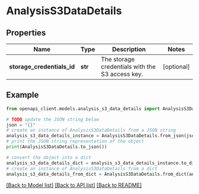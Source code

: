 # AnalysisS3DataDetails


## Properties

Name | Type | Description | Notes
------------ | ------------- | ------------- | -------------
**storage_credentials_id** | **str** | The storage credentials with the S3 access key. | [optional] 

## Example

```python
from openapi_client.models.analysis_s3_data_details import AnalysisS3DataDetails

# TODO update the JSON string below
json = "{}"
# create an instance of AnalysisS3DataDetails from a JSON string
analysis_s3_data_details_instance = AnalysisS3DataDetails.from_json(json)
# print the JSON string representation of the object
print(AnalysisS3DataDetails.to_json())

# convert the object into a dict
analysis_s3_data_details_dict = analysis_s3_data_details_instance.to_dict()
# create an instance of AnalysisS3DataDetails from a dict
analysis_s3_data_details_from_dict = AnalysisS3DataDetails.from_dict(analysis_s3_data_details_dict)
```
[[Back to Model list]](../README.md#documentation-for-models) [[Back to API list]](../README.md#documentation-for-api-endpoints) [[Back to README]](../README.md)


